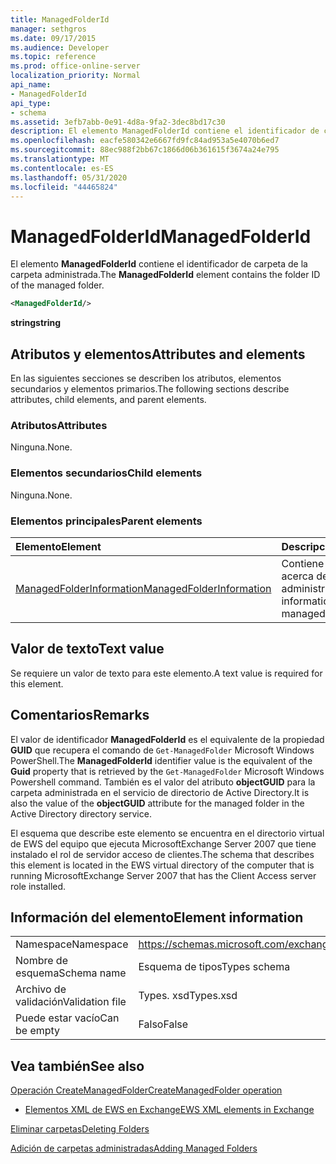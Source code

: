 ```yaml
---
title: ManagedFolderId
manager: sethgros
ms.date: 09/17/2015
ms.audience: Developer
ms.topic: reference
ms.prod: office-online-server
localization_priority: Normal
api_name:
- ManagedFolderId
api_type:
- schema
ms.assetid: 3efb7abb-0e91-4d8a-9fa2-3dec8bd17c30
description: El elemento ManagedFolderId contiene el identificador de carpeta de la carpeta administrada.
ms.openlocfilehash: eacfe580342e6667fd9fc84ad953a5e4070b6ed7
ms.sourcegitcommit: 88ec988f2bb67c1866d06b361615f3674a24e795
ms.translationtype: MT
ms.contentlocale: es-ES
ms.lasthandoff: 05/31/2020
ms.locfileid: "44465824"
---
```

# <a name="managedfolderid"></a><span data-ttu-id="a99c9-103">ManagedFolderId</span><span class="sxs-lookup"><span data-stu-id="a99c9-103">ManagedFolderId</span></span>

<span data-ttu-id="a99c9-104">El elemento **ManagedFolderId** contiene el identificador de carpeta de la carpeta administrada.</span><span class="sxs-lookup"><span data-stu-id="a99c9-104">The **ManagedFolderId** element contains the folder ID of the managed folder.</span></span> 
  
```xml
<ManagedFolderId/>
```

 <span data-ttu-id="a99c9-105">**string**</span><span class="sxs-lookup"><span data-stu-id="a99c9-105">**string**</span></span>
## <a name="attributes-and-elements"></a><span data-ttu-id="a99c9-106">Atributos y elementos</span><span class="sxs-lookup"><span data-stu-id="a99c9-106">Attributes and elements</span></span>

<span data-ttu-id="a99c9-107">En las siguientes secciones se describen los atributos, elementos secundarios y elementos primarios.</span><span class="sxs-lookup"><span data-stu-id="a99c9-107">The following sections describe attributes, child elements, and parent elements.</span></span>
  
### <a name="attributes"></a><span data-ttu-id="a99c9-108">Atributos</span><span class="sxs-lookup"><span data-stu-id="a99c9-108">Attributes</span></span>

<span data-ttu-id="a99c9-109">Ninguna.</span><span class="sxs-lookup"><span data-stu-id="a99c9-109">None.</span></span>
  
### <a name="child-elements"></a><span data-ttu-id="a99c9-110">Elementos secundarios</span><span class="sxs-lookup"><span data-stu-id="a99c9-110">Child elements</span></span>

<span data-ttu-id="a99c9-111">Ninguna.</span><span class="sxs-lookup"><span data-stu-id="a99c9-111">None.</span></span>
  
### <a name="parent-elements"></a><span data-ttu-id="a99c9-112">Elementos principales</span><span class="sxs-lookup"><span data-stu-id="a99c9-112">Parent elements</span></span>

|<span data-ttu-id="a99c9-113">**Elemento**</span><span class="sxs-lookup"><span data-stu-id="a99c9-113">**Element**</span></span>|<span data-ttu-id="a99c9-114">**Descripción**</span><span class="sxs-lookup"><span data-stu-id="a99c9-114">**Description**</span></span>|
|:-----|:-----|
|[<span data-ttu-id="a99c9-115">ManagedFolderInformation</span><span class="sxs-lookup"><span data-stu-id="a99c9-115">ManagedFolderInformation</span></span>](managedfolderinformation.md) <br/> |<span data-ttu-id="a99c9-116">Contiene información acerca de una carpeta administrada.</span><span class="sxs-lookup"><span data-stu-id="a99c9-116">Contains information about a managed folder.</span></span>  <br/> |
   
## <a name="text-value"></a><span data-ttu-id="a99c9-117">Valor de texto</span><span class="sxs-lookup"><span data-stu-id="a99c9-117">Text value</span></span>

<span data-ttu-id="a99c9-118">Se requiere un valor de texto para este elemento.</span><span class="sxs-lookup"><span data-stu-id="a99c9-118">A text value is required for this element.</span></span>
  
## <a name="remarks"></a><span data-ttu-id="a99c9-119">Comentarios</span><span class="sxs-lookup"><span data-stu-id="a99c9-119">Remarks</span></span>

<span data-ttu-id="a99c9-120">El valor de identificador **ManagedFolderId** es el equivalente de la propiedad **GUID** que recupera el comando de `Get-ManagedFolder` Microsoft Windows PowerShell.</span><span class="sxs-lookup"><span data-stu-id="a99c9-120">The **ManagedFolderId** identifier value is the equivalent of the **Guid** property that is retrieved by the  `Get-ManagedFolder` Microsoft Windows Powershell command.</span></span> <span data-ttu-id="a99c9-121">También es el valor del atributo **objectGUID** para la carpeta administrada en el servicio de directorio de Active Directory.</span><span class="sxs-lookup"><span data-stu-id="a99c9-121">It is also the value of the **objectGUID** attribute for the managed folder in the Active Directory directory service.</span></span> 
  
<span data-ttu-id="a99c9-122">El esquema que describe este elemento se encuentra en el directorio virtual de EWS del equipo que ejecuta MicrosoftExchange Server 2007 que tiene instalado el rol de servidor acceso de clientes.</span><span class="sxs-lookup"><span data-stu-id="a99c9-122">The schema that describes this element is located in the EWS virtual directory of the computer that is running MicrosoftExchange Server 2007 that has the Client Access server role installed.</span></span>
  
## <a name="element-information"></a><span data-ttu-id="a99c9-123">Información del elemento</span><span class="sxs-lookup"><span data-stu-id="a99c9-123">Element information</span></span>

|||
|:-----|:-----|
|<span data-ttu-id="a99c9-124">Namespace</span><span class="sxs-lookup"><span data-stu-id="a99c9-124">Namespace</span></span>  <br/> |https://schemas.microsoft.com/exchange/services/2006/types  <br/> |
|<span data-ttu-id="a99c9-125">Nombre de esquema</span><span class="sxs-lookup"><span data-stu-id="a99c9-125">Schema name</span></span>  <br/> |<span data-ttu-id="a99c9-126">Esquema de tipos</span><span class="sxs-lookup"><span data-stu-id="a99c9-126">Types schema</span></span>  <br/> |
|<span data-ttu-id="a99c9-127">Archivo de validación</span><span class="sxs-lookup"><span data-stu-id="a99c9-127">Validation file</span></span>  <br/> |<span data-ttu-id="a99c9-128">Types. xsd</span><span class="sxs-lookup"><span data-stu-id="a99c9-128">Types.xsd</span></span>  <br/> |
|<span data-ttu-id="a99c9-129">Puede estar vacío</span><span class="sxs-lookup"><span data-stu-id="a99c9-129">Can be empty</span></span>  <br/> |<span data-ttu-id="a99c9-130">Falso</span><span class="sxs-lookup"><span data-stu-id="a99c9-130">False</span></span>  <br/> |
   
## <a name="see-also"></a><span data-ttu-id="a99c9-131">Vea también</span><span class="sxs-lookup"><span data-stu-id="a99c9-131">See also</span></span>



[<span data-ttu-id="a99c9-132">Operación CreateManagedFolder</span><span class="sxs-lookup"><span data-stu-id="a99c9-132">CreateManagedFolder operation</span></span>](createmanagedfolder-operation.md)


- [<span data-ttu-id="a99c9-133">Elementos XML de EWS en Exchange</span><span class="sxs-lookup"><span data-stu-id="a99c9-133">EWS XML elements in Exchange</span></span>](ews-xml-elements-in-exchange.md)


[<span data-ttu-id="a99c9-134">Eliminar carpetas</span><span class="sxs-lookup"><span data-stu-id="a99c9-134">Deleting Folders</span></span>](https://msdn.microsoft.com/library/1958add5-5071-4239-adb2-40f7a7d74aee%28Office.15%29.aspx)
  
[<span data-ttu-id="a99c9-135">Adición de carpetas administradas</span><span class="sxs-lookup"><span data-stu-id="a99c9-135">Adding Managed Folders</span></span>](https://msdn.microsoft.com/library/846658c6-7043-40fb-8439-19f97c2a967f%28Office.15%29.aspx)

